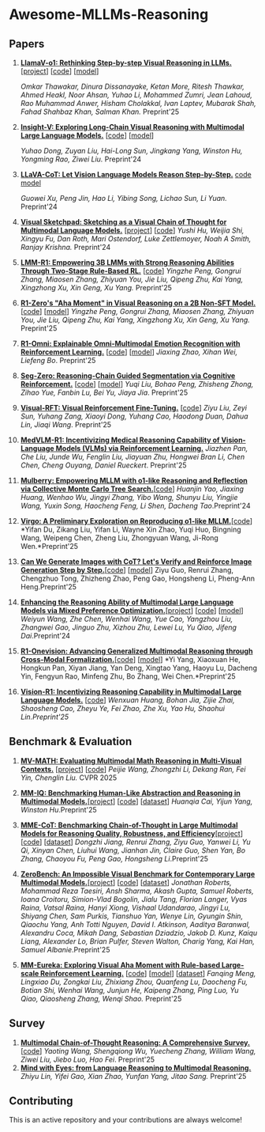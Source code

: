 # Awesome-MLLMs-Reasoning

## Papers

1. **[LlamaV-o1: Rethinking Step-by-step Visual Reasoning in LLMs.](https://arxiv.org/abs/2501.06186)** [[project](https://mbzuai-oryx.github.io/LlamaV-o1/)] [[code](https://github.com/mbzuai-oryx/LlamaV-o1)] [[model](https://huggingface.co/omkarthawakar/LlamaV-o1)]

    *Omkar Thawakar, Dinura Dissanayake, Ketan More, Ritesh Thawkar, Ahmed Heakl, Noor Ahsan, Yuhao Li, Mohammed Zumri, Jean Lahoud, Rao Muhammad Anwer, Hisham Cholakkal, Ivan Laptev, Mubarak Shah, Fahad Shahbaz Khan, Salman Khan.* Preprint'25

1. **[Insight-V: Exploring Long-Chain Visual Reasoning with Multimodal Large Language Models.](https://arxiv.org/abs/2411.14432)** [[code](https://github.com/dongyh20/Insight-V)] [[model](https://huggingface.co/collections/THUdyh/insight-v-673f5e1dd8ab5f2d8d332035)]

    *Yuhao Dong, Zuyan Liu, Hai-Long Sun, Jingkang Yang, Winston Hu, Yongming Rao, Ziwei Liu.* Preprint'24

1. **[LLaVA-CoT: Let Vision Language Models Reason Step-by-Step.](https://arxiv.org/abs/2411.10440)** [code](https://github.com/PKU-YuanGroup/LLaVA-CoT) [model](https://huggingface.co/Xkev/Llama-3.2V-11B-cot)

    *Guowei Xu, Peng Jin, Hao Li, Yibing Song, Lichao Sun, Li Yuan.* Preprint'24

1. **[Visual Sketchpad: Sketching as a Visual Chain of Thought for Multimodal Language Models.](https://arxiv.org/abs/2406.09403)** [[project](https://visualsketchpad.github.io/)] [[code](https://github.com/Yushi-Hu/VisualSketchpad)]
    *Yushi Hu, Weijia Shi, Xingyu Fu, Dan Roth, Mari Ostendorf, Luke Zettlemoyer, Noah A Smith, Ranjay Krishna.* Preprint'24
    
1. [**LMM-R1: Empowering 3B LMMs with Strong Reasoning Abilities Through Two-Stage Rule-Based RL.**](https://arxiv.org/pdf/2503.07536) [[code](https://github.com/TideDra/lmm-r1)]
    *Yingzhe Peng, Gongrui Zhang, Miaosen Zhang, Zhiyuan You, Jie Liu, Qipeng Zhu, Kai Yang, Xingzhong Xu, Xin Geng, Xu Yang.* Preprint'25

1. [**R1-Zero's "Aha Moment" in Visual Reasoning on a 2B Non-SFT Model.**](https://arxiv.org/abs/2503.05132)[[code](https://github.com/turningpoint-ai/VisualThinker-R1-Zero)] [[model](https://huggingface.co/turningpoint-ai/VisualThinker-R1-Zero)]
    *Yingzhe Peng, Gongrui Zhang, Miaosen Zhang, Zhiyuan You, Jie Liu, Qipeng Zhu, Kai Yang, Xingzhong Xu, Xin Geng, Xu Yang.* Preprint'25

1. [**R1-Omni: Explainable Omni-Multimodal Emotion Recognition with Reinforcement Learning.**](https://arxiv.org/abs/2503.05379) [[code](https://github.com/HumanMLLM/R1-Omni)] [[model](https://huggingface.co/StarJiaxing/R1-Omni-0.5B)]
    *Jiaxing Zhao, Xihan Wei, Liefeng Bo*. Preprint'25

1. [**Seg-Zero: Reasoning-Chain Guided Segmentation via Cognitive Reinforcement.**](https://arxiv.org/abs/2503.06520) [[code](https://github.com/dvlab-research/Seg-Zero)] [[model](https://huggingface.co/Ricky06662/Seg-Zero-7B)]
    *Yuqi Liu, Bohao Peng, Zhisheng Zhong, Zihao Yue, Fanbin Lu, Bei Yu, Jiaya Jia*. Preprint'25

1. [**Visual-RFT: Visual Reinforcement Fine-Tuning.**](https://arxiv.org/abs/2503.01785) [[code](https://github.com/Liuziyu77/Visual-RFT)]
    *Ziyu Liu, Zeyi Sun, Yuhang Zang, Xiaoyi Dong, Yuhang Cao, Haodong Duan, Dahua Lin, Jiaqi Wang*. Preprint'25

1. [**MedVLM-R1: Incentivizing Medical Reasoning Capability of Vision-Language Models (VLMs) via Reinforcement Learning.**](https://arxiv.org/abs/2502.19634)
    *Jiazhen Pan, Che Liu, Junde Wu, Fenglin Liu, Jiayuan Zhu, Hongwei Bran Li, Chen Chen, Cheng Ouyang, Daniel Rueckert*. Preprint'25

1. [**Mulberry: Empowering MLLM with o1-like Reasoning and Reflection via Collective Monte Carlo Tree Search.**](https://arxiv.org/abs/2412.18319)[[code](https://github.com/HJYao00/Mulberry)] 
     *Huanjin Yao, Jiaxing Huang, Wenhao Wu, Jingyi Zhang, Yibo Wang, Shunyu Liu, Yingjie Wang, Yuxin Song, Haocheng Feng, Li Shen, Dacheng Tao*.Preprint'24

1. [**Virgo: A Preliminary Exploration on Reproducing o1-like MLLM.**](https://arxiv.org/abs/2501.01904v2)[[code](https://github.com/RUCAIBox/Virgo)]
     *Yifan Du, Zikang Liu, Yifan Li, Wayne Xin Zhao, Yuqi Huo, Bingning Wang, Weipeng Chen, Zheng Liu, Zhongyuan Wang, Ji-Rong Wen.*Preprint'25

1. [**Can We Generate Images with CoT? Let's Verify and Reinforce Image Generation Step by Step.**](https://arxiv.org/abs/2501.13926)[[code](https://github.com/ZiyuGuo99/Image-Generation-CoT)] [[model](https://huggingface.co/ZiyuG/Image-Generation-CoT)]
     Ziyu Guo, Renrui Zhang, Chengzhuo Tong, Zhizheng Zhao, Peng Gao, Hongsheng Li, Pheng-Ann Heng.Preprint'25

1. [**Enhancing the Reasoning Ability of Multimodal Large Language Models via Mixed Preference Optimization.**](https://arxiv.org/abs/2411.10442)[[project](https://internvl.github.io/blog/2024-11-14-InternVL-2.0-MPO/)] [[code](https://github.com/OpenGVLab/InternVL/tree/main/internvl_chat/shell/internvl2.0_mpo)] [[model](https://huggingface.co/OpenGVLab/InternVL2-8B-MPO)]
     *Weiyun Wang, Zhe Chen, Wenhai Wang, Yue Cao, Yangzhou Liu, Zhangwei Gao, Jinguo Zhu, Xizhou Zhu, Lewei Lu, Yu Qiao, Jifeng Dai*.Preprint'24

1. [**R1-Onevision: Advancing Generalized Multimodal Reasoning through Cross-Modal Formalization.**](https://arxiv.org/abs/2503.10615)[[code](https://github.com/Fancy-MLLM/R1-Onevision)] [[model](https://huggingface.co/spaces/Fancy-MLLM/R1-Onevision)]
     *Yi Yang, Xiaoxuan He, Hongkun Pan, Xiyan Jiang, Yan Deng, Xingtao Yang, Haoyu Lu, Dacheng Yin, Fengyun Rao, Minfeng Zhu, Bo Zhang, Wei Chen.*Preprint'25

1. [**Vision-R1: Incentivizing Reasoning Capability in Multimodal Large Language Models.**](https://arxiv.org/abs/2503.06749) [[code](https://github.com/Osilly/Vision-R1)]
     *Wenxuan Huang, Bohan Jia, Zijie Zhai, Shaosheng Cao, Zheyu Ye, Fei Zhao, Zhe Xu, Yao Hu, Shaohui Lin.Preprint'25*

     

## Benchmark & Evaluation

1. **[MV-MATH: Evaluating Multimodal Math Reasoning in Multi-Visual Contexts.](https://arxiv.org/abs/2502.20808)** [[project](https://eternal8080.github.io/MV-MATH.github.io/)] [[code](https://github.com/eternal8080/MV-MATH)]
    *Peijie Wang, Zhongzhi Li, Dekang Ran, Fei Yin, Chenglin Liu.* CVPR 2025
    
1. [**MM-IQ: Benchmarking Human-Like Abstraction and Reasoning in Multimodal Models.**](https://arxiv.org/abs/2502.00698)[[project](https://acechq.github.io/MMIQ-benchmark/)] [[code](https://github.com/AceCHQ/MMIQ/tree/main/)] [[dataset](https://huggingface.co/datasets/huanqia/MM-IQ)]
    *Huanqia Cai, Yijun Yang, Winston Hu*.Preprint'25
    
1. [**MME-CoT: Benchmarking Chain-of-Thought in Large Multimodal Models for Reasoning Quality, Robustness, and Efficiency**](https://arxiv.org/abs/2502.09621)[[project](https://mmecot.github.io/)] [[code](https://github.com/CaraJ7/MME-CoT)] [[dataset](https://huggingface.co/datasets/CaraJ/MME-CoT)]
    *Dongzhi Jiang, Renrui Zhang, Ziyu Guo, Yanwei Li, Yu Qi, Xinyan Chen, Liuhui Wang, Jianhan Jin, Claire Guo, Shen Yan, Bo Zhang, Chaoyou Fu, Peng Gao, Hongsheng Li*.Preprint'25
    
1. [**ZeroBench: An Impossible Visual Benchmark for Contemporary Large Multimodal Models.**](https://arxiv.org/abs/2502.09696)[[project](https://zerobench.github.io/)] [[code](https://github.com/jonathan-roberts1/zerobench)] [[dataset](https://huggingface.co/datasets/jonathan-roberts1/zerobench)]
    *Jonathan Roberts, Mohammad Reza Taesiri, Ansh Sharma, Akash Gupta, Samuel Roberts, Ioana Croitoru, Simion-Vlad Bogolin, Jialu Tang, Florian Langer, Vyas Raina, Vatsal Raina, Hanyi Xiong, Vishaal Udandarao, Jingyi Lu, Shiyang Chen, Sam Purkis, Tianshuo Yan, Wenye Lin, Gyungin Shin, Qiaochu Yang, Anh Totti Nguyen, David I. Atkinson, Aaditya Baranwal, Alexandru Coca, Mikah Dang, Sebastian Dziadzio, Jakob D. Kunz, Kaiqu Liang, Alexander Lo, Brian Pulfer, Steven Walton, Charig Yang, Kai Han, Samuel Albanie*.Preprint'25
    
1. [**MM-Eureka: Exploring Visual Aha Moment with Rule-based Large-scale Reinforcement Learning.**](https://arxiv.org/abs/2503.07365) [[code](https://github.com/ModalMinds/MM-EUREKA)] [[model](https://huggingface.co/FanqingM/MM-Eureka-8B)] [[dataset](https://huggingface.co/datasets/FanqingM/MM-Eureka-Dataset)]
    *Fanqing Meng, Lingxiao Du, Zongkai Liu, Zhixiang Zhou, Quanfeng Lu, Daocheng Fu, Botian Shi, Wenhai Wang, Junjun He, Kaipeng Zhang, Ping Luo, Yu Qiao, Qiaosheng Zhang, Wenqi Shao.* Preprint'25
    
    

## Survey

1. [**Multimodal Chain-of-Thought Reasoning: A Comprehensive Survey.**](https://arxiv.org/abs/2503.12605)  [[code](http://github.com/yaotingwangofficial/Awesome-MCoT)] 
   *Yaoting Wang, Shengqiong Wu, Yuecheng Zhang, William Wang, Ziwei Liu, Jiebo Luo, Hao Fei*. Preprint'25
2. [**Mind with Eyes: from Language Reasoning to Multimodal Reasoning.**](https://arxiv.org/abs/2503.18071) 
   *Zhiyu Lin, Yifei Gao, Xian Zhao, Yunfan Yang, Jitao Sang.* Preprint'25

## Contributing
This is an active repository and your contributions are always welcome!
